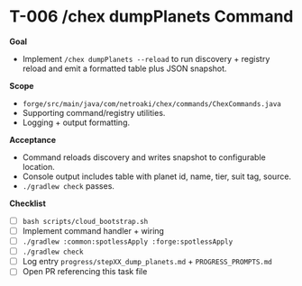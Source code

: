 # T-006 /chex dumpPlanets Command

**Goal**
- Implement `/chex dumpPlanets --reload` to run discovery + registry reload and emit a formatted table plus JSON snapshot.

**Scope**
- `forge/src/main/java/com/netroaki/chex/commands/ChexCommands.java`
- Supporting command/registry utilities.
- Logging + output formatting.

**Acceptance**
- Command reloads discovery and writes snapshot to configurable location.
- Console output includes table with planet id, name, tier, suit tag, source.
- `./gradlew check` passes.

**Checklist**
- [ ] `bash scripts/cloud_bootstrap.sh`
- [ ] Implement command handler + wiring
- [ ] `./gradlew :common:spotlessApply :forge:spotlessApply`
- [ ] `./gradlew check`
- [ ] Log entry `progress/stepXX_dump_planets.md` + `PROGRESS_PROMPTS.md`
- [ ] Open PR referencing this task file
